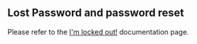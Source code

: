 ## Lost Password and password reset

Please refer to the [I'm locked out!](/docs/locked_out/#home-assistant-including-supervised) documentation page.